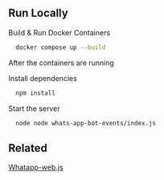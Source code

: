 
## Run Locally

Build & Run Docker Containers

```bash
  docker compose up --build
```

After the containers are running

Install dependencies

```bash
  npm install
```

Start the server

```bash
  node node whats-app-bot-events/index.js
```




## Related

[Whatapp-web.js](https://wwebjs.dev/)